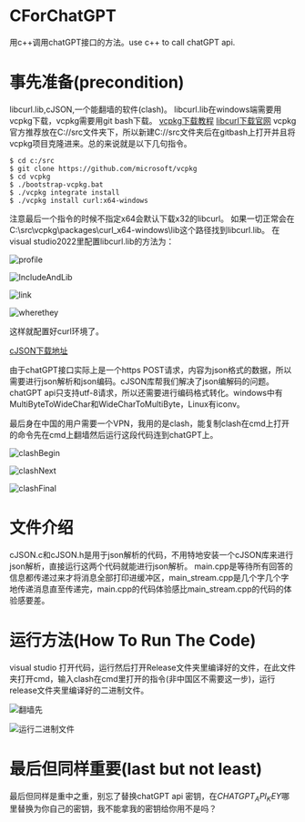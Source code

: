 # CForChatGPT
用c++调用chatGPT接口的方法。use c++ to call chatGPT api.

# 事先准备(precondition)
libcurl.lib,cJSON,一个能翻墙的软件(clash)。
libcurl.lib在windows端需要用vcpkg下载，vcpkg需要用git bash下载。
[vcpkg下载教程](https://www.cnblogs.com/linuxAndMcu/p/14696542.html)
[libcurl下载官网](https://curl.se/download.html)
vcpkg官方推荐放在C://src文件夹下，所以新建C://src文件夹后在gitbash上打开并且将vcpkg项目克隆进来。总的来说就是以下几句指令。
```
$ cd c:/src
$ git clone https://github.com/microsoft/vcpkg
$ cd vcpkg
$ ./bootstrap-vcpkg.bat
$ ./vcpkg integrate install
$ ./vcpkg install curl:x64-windows
```
注意最后一个指令的时候不指定x64会默认下载x32的libcurl。
如果一切正常会在C:\src\vcpkg\packages\curl_x64-windows\lib这个路径找到libcurl.lib。
在visual studio2022里配置libcurl.lib的方法为：

![profile](https://github.com/wisefoolish/CForChatGPT/assets/89657017/637ba4cb-0806-447f-9f80-4c6e0a54be73)

![IncludeAndLib](https://github.com/wisefoolish/CForChatGPT/assets/89657017/8c50c8b0-45ea-4f73-b83b-f9d6a894dfb4)

![link](https://github.com/wisefoolish/CForChatGPT/assets/89657017/e8a4b00b-6ecf-4a2c-9f87-991f2179ecfb)

![wherethey](https://github.com/wisefoolish/CForChatGPT/assets/89657017/fac5c17e-34ab-4997-9f88-ffb96fa45baf)

这样就配置好curl环境了。

[cJSON下载地址](https://sourceforge.net/projects/cjson/)

由于chatGPT接口实际上是一个https POST请求，内容为json格式的数据，所以需要进行json解析和json编码。cJSON库帮我们解决了json编解码的问题。
chatGPT api只支持utf-8请求，所以还需要进行编码格式转化。windows中有MultiByteToWideChar和WideCharToMultiByte，Linux有iconv。

最后身在中国的用户需要一个VPN，我用的是clash，能复制clash在cmd上打开的命令先在cmd上翻墙然后运行这段代码连到chatGPT上。

![clashBegin](https://github.com/wisefoolish/CForChatGPT/assets/89657017/d11f2b1b-5418-4e9a-84fa-acd34a308b7a)

![clashNext](https://github.com/wisefoolish/CForChatGPT/assets/89657017/0683b418-1260-4596-a1af-fa08b9bc8125)

![clashFinal](https://github.com/wisefoolish/CForChatGPT/assets/89657017/9e4d41bd-47c3-4c3d-ab10-8c9bf1e8edd1)

# 文件介绍
cJSON.c和cJSON.h是用于json解析的代码，不用特地安装一个cJSON库来进行json解析，直接运行这两个代码就能进行json解析。
main.cpp是等待所有回答的信息都传递过来才将消息全部打印进缓冲区，main_stream.cpp是几个字几个字地传递消息直至传递完，main.cpp的代码体验感比main_stream.cpp的代码的体验感要差。

# 运行方法(How To Run The Code)
visual studio 打开代码，运行然后打开Release文件夹里编译好的文件，在此文件夹打开cmd，输入clash在cmd里打开的指令(非中国区不需要这一步)，运行release文件夹里编译好的二进制文件。

![翻墙先](https://github.com/wisefoolish/CForChatGPT/assets/89657017/6f307f49-8292-435e-85e0-6f5fe91de58d)

![运行二进制文件](https://github.com/wisefoolish/CForChatGPT/assets/89657017/c55e56fa-c520-4cfd-bffd-1c9a86006258)

# 最后但同样重要(last but not least)
最后但同样是重中之重，别忘了替换chatGPT api 密钥，在$CHATGPT_API_KEY$哪里替换为你自己的密钥，我不能拿我的密钥给你用不是吗？
